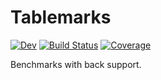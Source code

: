 # Tablemarks

<!-- [![Stable](https://img.shields.io/badge/docs-stable-blue.svg)](https://LilithHafner.github.io/Tablemarks.jl/stable/) -->
[![Dev](https://img.shields.io/badge/docs-dev-blue.svg)](https://LilithHafner.github.io/Tablemarks.jl/dev/)
[![Build Status](https://github.com/LilithHafner/Tablemarks.jl/actions/workflows/CI.yml/badge.svg?branch=main)](https://github.com/LilithHafner/Tablemarks.jl/actions/workflows/CI.yml?query=branch%3Amain)
[![Coverage](https://codecov.io/gh/LilithHafner/Tablemarks.jl/branch/main/graph/badge.svg)](https://codecov.io/gh/LilithHafner/Tablemarks.jl)

Benchmarks with back support.

